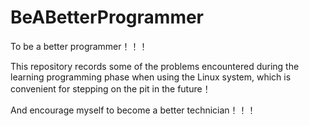 # BeABetterProgrammer
To be a better programmer！！！

This repository records some of the problems encountered during the learning programming phase when using the Linux system, which is convenient for stepping on the pit in the future！

And encourage myself to become a better technician！！！
